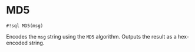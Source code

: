 # MD5


`#!sql MD5(msg)`

Encodes the `msg` string using the `MD5` algorithm. Outputs the
result as a hex-encoded string.


